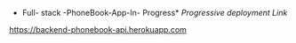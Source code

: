 * Full- stack -PhoneBook-App-In- Progress*
*Progressive deployment Link*

https://backend-phonebook-api.herokuapp.com
